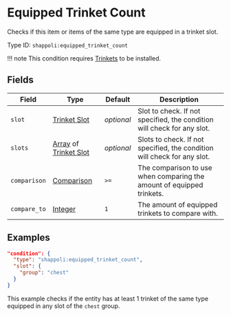 # Equipped Trinket Count

Checks if this item or items of the same type are equipped in a trinket slot.

Type ID: `shappoli:equipped_trinket_count`

!!! note
    This condition requires [Trinkets](https://modrinth.com/mod/trinkets/) to be installed.

## Fields

Field | Type | Default | Description
------|------|---------|------------
`slot` | [Trinket Slot](../../data/trinket_slot.md) | *optional* | Slot to check. If not specified, the condition will check for any slot.
`slots` | [Array](https://origins.readthedocs.io/en/latest/types/data_types/array/) of [Trinket Slot](../../data/trinket_slot.md) | *optional* | Slots to check. If not specified, the condition will check for any slot.
`comparison` | [Comparison](https://origins.readthedocs.io/en/latest/types/data_types/comparison/) | `>=` | The comparison to use when comparing the amount of equipped trinkets.
`compare_to` | [Integer](https://origins.readthedocs.io/en/latest/types/data_types/integer/) | `1` | The amount of equipped trinkets to compare with.

## Examples

```json
"condition": {
  "type": "shappoli:equipped_trinket_count",
  "slot": {
    "group": "chest"
  }
}
```

This example checks if the entity has at least 1 trinket of the same type equipped in any slot of the `chest` group.

